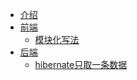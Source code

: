 * [介绍](README.md)
* [前端]()
    * [模块化写法](source/Js-module.md)
* [后端]()
    * [hibernate只取一条数据](source/hibernate-unique-result.md)